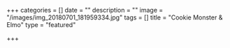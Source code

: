 +++
categories = []
date = ""
description = ""
image = "/images/img_20180701_181959334.jpg"
tags = []
title = "Cookie Monster & Elmo"
type = "featured"

+++
